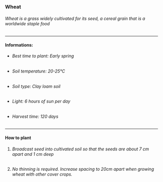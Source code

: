 ### Wheat 

###### Wheat is a grass widely cultivated for its seed, a cereal grain that is a worldwide staple food

---

#### Informations:

- ###### Best time to plant: Early spring
- ###### Soil temperature: 20-25°C
- ###### Soil type: Clay loam soil
- ###### Light: 6 hours of sun per day
- ###### Harvest time: 120 days

---

#### How to plant

1. ###### Broadcast seed into cultivated soil so that the seeds are about 7 cm apart and 1 cm deep
2. ###### No thinning is required. Increase spacing to 20cm apart when growing wheat with other cover crops.